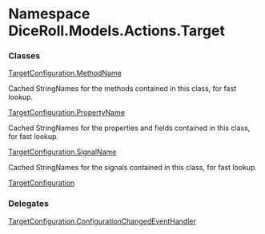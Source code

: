 # <a id="DiceRoll_Models_Actions_Target"></a> Namespace DiceRoll.Models.Actions.Target

### Classes

 [TargetConfiguration.MethodName](DiceRoll.Models.Actions.Target.TargetConfiguration.MethodName.md)

Cached StringNames for the methods contained in this class, for fast lookup.

 [TargetConfiguration.PropertyName](DiceRoll.Models.Actions.Target.TargetConfiguration.PropertyName.md)

Cached StringNames for the properties and fields contained in this class, for fast lookup.

 [TargetConfiguration.SignalName](DiceRoll.Models.Actions.Target.TargetConfiguration.SignalName.md)

Cached StringNames for the signals contained in this class, for fast lookup.

 [TargetConfiguration](DiceRoll.Models.Actions.Target.TargetConfiguration.md)

### Delegates

 [TargetConfiguration.ConfigurationChangedEventHandler](DiceRoll.Models.Actions.Target.TargetConfiguration.ConfigurationChangedEventHandler.md)

